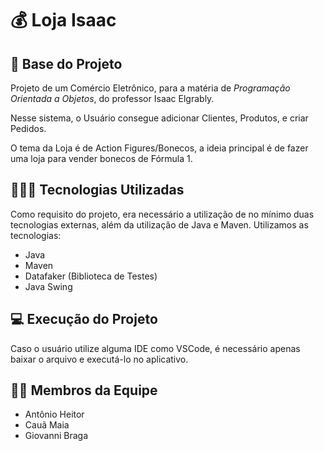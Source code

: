 # 💰 Loja Isaac

## 💸 Base do Projeto
Projeto de um Comércio Eletrônico, para a matéria de *Programação Orientada a Objetos*, do professor Isaac Elgrably.

Nesse sistema, o Usuário consegue adicionar Clientes, Produtos, e criar Pedidos.

O tema da Loja é de Action Figures/Bonecos, a ideia principal é de fazer uma loja para vender bonecos de Fórmula 1.

## 👨🏻‍💻 Tecnologias Utilizadas
Como requisito do projeto, era necessário a utilização de no mínimo duas tecnologias externas, além da utilização de Java e Maven. Utilizamos as tecnologias:
- Java
- Maven
- Datafaker (Biblioteca de Testes)
- Java Swing

## 💻 Execução do Projeto
Caso o usuário utilize alguma IDE como VSCode, é necessário apenas baixar o arquivo e executá-lo no aplicativo.

## 👨‍🎓 Membros da Equipe
- Antônio Heitor
- Cauã Maia 
- Giovanni Braga

